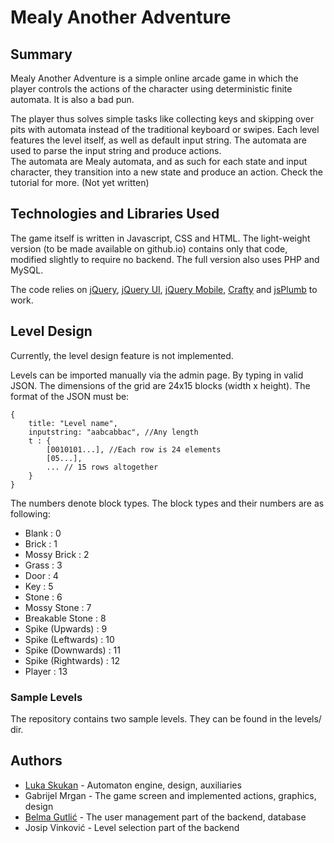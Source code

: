 # Mealy Another Adventure 

## Summary

Mealy Another Adventure is a simple online arcade game in which the player controls the actions of the character using deterministic finite automata. It is also a bad pun. 


The player thus solves simple tasks like collecting keys and skipping over pits with automata instead of the traditional keyboard or swipes.
Each level features the level itself, as well as default input string. The automata are used to parse the input string and produce actions.  
The automata are Mealy automata, and as such for each state and input character, they transition into a new state and produce an action.
Check the tutorial for more. (Not yet written)

## Technologies and Libraries Used

The game itself is written in Javascript, CSS and HTML. The light-weight version (to be made available on github.io) contains only that code, modified
slightly to require no backend. The full version also uses PHP and MySQL.

The code relies on [jQuery](http://jquery.com), [jQuery UI](http://jquery.com), [jQuery Mobile](http://jquery.com), [Crafty](http://craftyjs.com) and [jsPlumb](http://jsplumbtoolkit.com) to work.

## Level Design

Currently, the level design feature is not implemented.

Levels can be imported manually via the admin page. By typing in valid JSON. The dimensions of the grid are 24x15 blocks (width x height).
The format of the JSON must be:

	{
		title: "Level name",
		inputstring: "aabcabbac", //Any length
		t : {
			[0010101...], //Each row is 24 elements
			[05...],
			... // 15 rows altogether
		}
	}


The numbers denote block types. The block types and their numbers are as following:   

*	Blank : 0
*	Brick : 1 
*	Mossy Brick : 2
*	Grass : 3
*	Door : 4
*	Key : 5
*	Stone : 6
*	Mossy Stone : 7
*	Breakable Stone : 8
*	Spike (Upwards) : 9
*	Spike (Leftwards) : 10
*	Spike (Downwards) : 11
*	Spike (Rightwards) : 12
*	Player : 13

### Sample Levels

The repository contains two sample levels. They can be found in the levels/ dir.

## Authors

*	[Luka Skukan](https://github.com/Tweety-FER ) - Automaton engine, design, auxiliaries
*	Gabrijel Mrgan - The game screen and implemented actions, graphics, design
*	[Belma Gutlić](https://github.com/morrigan) - The user management part of the backend, database
*	Josip Vinković - Level selection part of the backend
